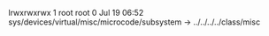lrwxrwxrwx 1 root root 0 Jul 19 06:52 sys/devices/virtual/misc/microcode/subsystem -> ../../../../class/misc
